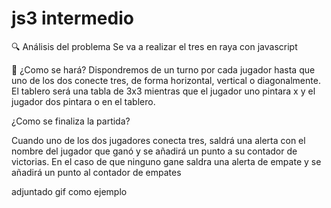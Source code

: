 # js3 intermedio

🔍 Análisis del problema
Se va a realizar el tres en raya con javascript

🤔 ¿Como se hará?
Dispondremos de un turno por cada jugador hasta que uno de los dos conecte tres, de forma horizontal, vertical o diagonalmente. El tablero será una tabla de 3x3 mientras que el jugador uno pintara x y el jugador dos pintara o en el tablero.

¿Como se finaliza la partida?

Cuando uno de los dos jugadores conecta tres, saldrá una alerta con el nombre del jugador que ganó y se añadirá un punto a su contador de victorias. En el caso de que ninguno gane saldra una alerta de empate y se añadirá un punto al contador de empates

adjuntado gif como ejemplo